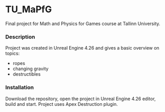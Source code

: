 # TU_MaPfG
Final project for Math and Physics for Games course at Tallinn University.

### Description
Project was created in Unreal Engine 4.26 and gives a basic overview on topics:
- ropes
- changing gravity
- destructibles

### Installation
Download the repository, open the project in Unreal Engine 4.26 editor, build and start. Project uses Apex Destruction plugin.
